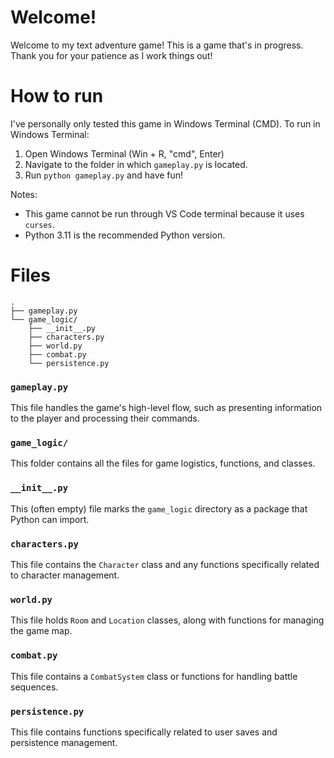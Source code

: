 # Welcome!
Welcome to my text adventure game! This is a game that's in progress. Thank you for your patience as I work things out!

# How to run
I've personally only tested this game in Windows Terminal (CMD). To run in Windows Terminal:

1. Open Windows Terminal (Win + R, "cmd", Enter)
2. Navigate to the folder in which ```gameplay.py``` is located.
3. Run ```python gameplay.py``` and have fun!

Notes: 
- This game cannot be run through VS Code terminal because it uses ```curses```.
- Python 3.11 is the recommended Python version.

# Files
```
.
├── gameplay.py
└── game_logic/
    ├── __init__.py
    ├── characters.py
    ├── world.py
    ├── combat.py    
    └── persistence.py
```
### ```gameplay.py```
This file handles the game's high-level flow, such as presenting information to the player and processing their commands.

### ```game_logic/```
This folder contains all the files for game logistics, functions, and classes.

### ```__init__.py```
This (often empty) file marks the ```game_logic``` directory as a package that Python can import.

### ```characters.py```
This file contains the ```Character``` class and any functions specifically related to character management.

### ```world.py```
This file holds ```Room``` and ```Location``` classes, along with functions for managing the game map.

### ```combat.py```
This file contains a ```CombatSystem``` class or functions for handling battle sequences.

### ```persistence.py```
This file contains functions specifically related to user saves and persistence management.